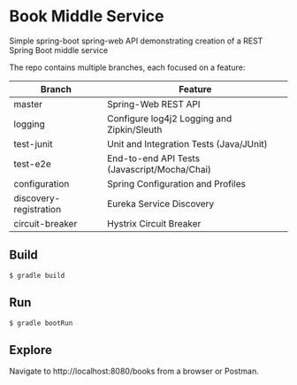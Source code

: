 # Book Middle Service

Simple spring-boot spring-web API demonstrating creation of a REST Spring Boot middle service

The repo contains multiple branches, each focused on a feature:

| Branch                 | Feature                                      |
| ---------------------- | -------------------------------------------- |
| master                 | Spring-Web REST API                          |
| logging                | Configure log4j2 Logging and Zipkin/Sleuth   |
| test-junit             | Unit and Integration Tests (Java/JUnit)      |
| test-e2e               | End-to-end API Tests (Javascript/Mocha/Chai) |
| configuration          | Spring Configuration and Profiles            |
| discovery-registration | Eureka Service Discovery                     |
| circuit-breaker        | Hystrix Circuit Breaker                      |

## Build

`$ gradle build`

## Run

`$ gradle bootRun`

## Explore

Navigate to http://localhost:8080/books from a browser or Postman.